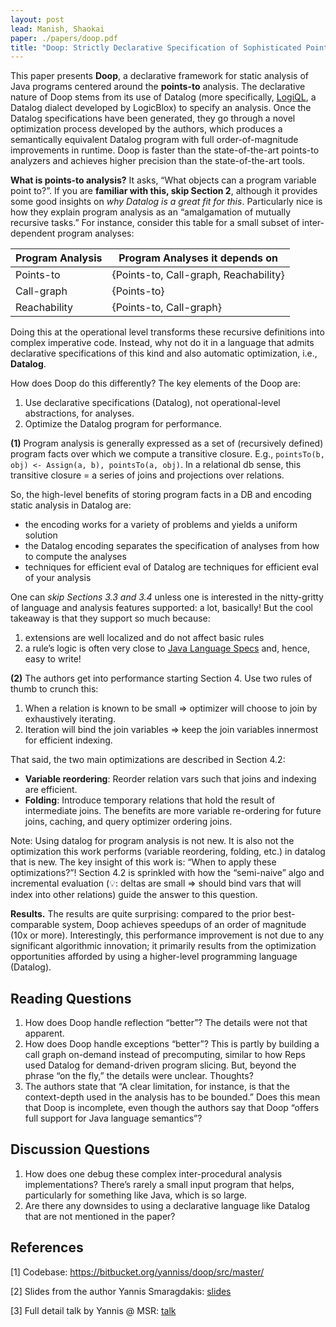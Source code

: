 ```yaml
---
layout: post
lead: Manish, Shaokai
paper: ./papers/doop.pdf
title: "Doop: Strictly Declarative Specification of Sophisticated Points-to Analyses"
---
```


This paper presents __Doop__, a declarative framework for static analysis of
Java programs centered around the __points-to__ analysis. The declarative nature
of Doop stems from its use of Datalog (more specifically,
[LogiQL](https://dl.acm.org/doi/pdf/10.1145/2745754.2745780), a Datalog dialect
developed by LogicBlox) to specify an analysis. Once the Datalog specifications
have been generated, they go through a novel optimization process developed by
the authors, which produces a semantically equivalent Datalog program with full
order-of-magnitude improvements in runtime. Doop is faster than the
state-of-the-art points-to analyzers and achieves higher precision than the
state-of-the-art tools.

__What is points-to analysis?__ It asks, “What objects can a program variable point to?”. If you are __familiar with this, skip Section 2__, although it provides some good insights on *why Datalog is a great fit for this*. Particularly nice is how they explain program analysis as an “amalgamation of mutually recursive tasks.” For instance, consider this table for a small subset of inter-dependent program analyses:

| Program Analysis | Program Analyses it depends on |
| --- | --- |
| Points-to | {Points-to, Call-graph, Reachability} |
| Call-graph | {Points-to} |
| Reachability | {Points-to, Call-graph} |

Doing this at the operational level transforms these recursive definitions into
complex imperative code. Instead, why not do it in a language that admits
declarative specifications of this kind and also automatic optimization, i.e.,
__Datalog__.

How does Doop do this differently? The key elements of the Doop are:
1. Use declarative specifications (Datalog), not operational-level abstractions, for analyses.
2. Optimize the Datalog program for performance.

__(1)__ Program analysis is generally expressed as a set of (recursively defined) program facts over which we compute a transitive closure. E.g., `pointsTo(b, obj) <- Assign(a, b), pointsTo(a, obj)`. In a relational db sense, this transitive closure = a series of joins and projections over relations.

So, the high-level benefits of storing program facts in a DB and encoding static analysis in Datalog are:
- the encoding works for a variety of problems and yields a uniform solution
- the Datalog encoding separates the specification of analyses from how to compute the analyses 
- techniques for efficient eval of Datalog are techniques for efficient eval of your analysis

One can _skip Sections 3.3 and 3.4_ unless one is interested in the nitty-gritty
of language and analysis features supported: a lot, basically! But the cool
takeaway is that they support so much because: 
1. extensions are well localized and do not affect basic rules
2. a rule’s logic is often very close to [Java Language Specs](https://docs.oracle.com/javase/specs/jls/se8/jls8.pdf) and, hence, easy to write!

__(2)__  The authors get into performance starting Section 4. Use two rules of thumb to crunch this:
1. When a relation is known to be small ⇒ optimizer will choose to join by exhaustively iterating.
2. Iteration will bind the join variables ⇒ keep the join variables innermost
   for efficient indexing.

That said, the two main optimizations are described in Section 4.2:
- __Variable reordering__: Reorder relation vars such that joins and indexing are efficient.
- __Folding__: Introduce temporary relations that hold the result of intermediate joins. The benefits are more variable re-ordering for future joins, caching, and query optimizer ordering joins.

Note: Using datalog for program analysis is not new. It is also not the optimization this work performs (variable reordering, folding, etc.) in datalog that is new. The key insight of this work is: “When to apply these optimizations?”! Section 4.2 is sprinkled with how the “semi-naive” algo and incremental evaluation (💡: deltas are small ⇒ should bind vars that will index into other relations) guide the answer to this question.

__Results.__ The results are quite surprising: compared to the prior
best-comparable system, Doop achieves speedups of an order of magnitude (10x or
more). Interestingly, this performance improvement is not due to any significant
algorithmic innovation; it primarily results from the optimization opportunities
afforded by using a higher-level programming language (Datalog). 

## Reading Questions

1. How does Doop handle reflection “better”? The details were not that apparent.
2. How does Doop handle exceptions “better”? This is partly by building a call graph on-demand instead of precomputing, similar to how Reps used Datalog for demand-driven program slicing. But, beyond the phrase “on the fly,” the details were unclear. Thoughts?
3. The authors state that “A clear limitation, for instance, is that the context-depth used in the analysis has to be bounded.” Does this mean that Doop is incomplete, even though the authors say that Doop “offers full support for Java language semantics”?

## Discussion Questions

1. How does one debug these complex inter-procedural analysis implementations? There’s rarely a small input program that helps, particularly for something like Java, which is so large.
2. Are there any downsides to using a declarative language like Datalog that are
   not mentioned in the paper?

## References
[1] Codebase: https://bitbucket.org/yanniss/doop/src/master/

[2] Slides from the author Yannis Smaragdakis:
[slides](https://www.cs.cmu.edu/~aldrich/courses/17-355-18sp/notes/slides20-declarative.pdf)

[3] Full detail talk by Yannis @ MSR: [talk](https://www.microsoft.com/en-us/research/video/using-declarative-languages-for-fast-and-easy-program-analysis/)

